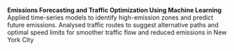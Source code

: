 **Emissions Forecasting and Traffic Optimization Using Machine Learning**
 Applied time-series models to identify high-emission zones and predict future emissions. Analysed traffic routes to suggest alternative paths and optimal speed limits for smoother traffic flow and reduced emissions in New York City
